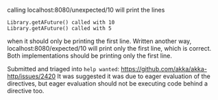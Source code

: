 calling localhost:8080/unexpected/10
will print the lines

```
Library.getAFuture() called with 10
Library.getAFuture() called with 5
```

when it should only be printing the first line.
Written another way, localhost:8080/expected/10 will print only the first line, which is correct. Both implementations should be printing only the first line.

Submitted and triaged into `help wanted`: https://github.com/akka/akka-http/issues/2420
It was suggested it was due to eager evaluation of the directives, but eager evaluation should not be executing code behind a directive too.
